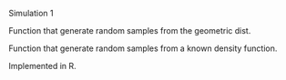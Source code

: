 Simulation 1

Function that generate random samples from the geometric dist.

Function that generate random samples from a known density function.

Implemented in R.

